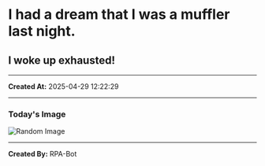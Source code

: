 # I had a dream that I was a muffler last night.

## I woke up exhausted!

---
**Created At:** 2025-04-29 12:22:29

---
### Today's Image

![Random Image](https://random-image-pepebigotes.vercel.app/api/random-image)

---
**Created By:** RPA-Bot
